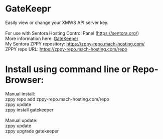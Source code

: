 # GateKeepr
Easily view or change your XMWS API server key.<br>
<br>
For use with Sentora Hosting Control Panel (https://sentora.org/)<br>
More information here: [GateKeeper](https://forums.sentora.org/showthread.php?tid=12966)<br>
My Sentora ZPPY repository: https://zppy-repo.mach-hosting.com/<br>
ZPPY repo URL: https://zppy-repo.mach-hosting.com/repo<br>
# Install using command line or Repo-Browser:<br>
Manual install:<br>
zppy repo add zppy-repo.mach-hosting.com/repo<br>
zppy update<br>
zppy install gatekeeper<br>
<br>
Manual update:<br>
zppy update<br>
zppy upgrade gatekeeper<br>
